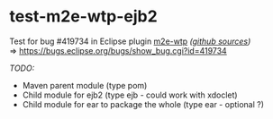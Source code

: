 test-m2e-wtp-ejb2
=================

Test for bug #419734 in Eclipse plugin [m2e-wtp](http://www.eclipse.org/m2e-wtp/) _([github sources](https://github.com/eclipse/m2e.wtp))_  
=> https://bugs.eclipse.org/bugs/show_bug.cgi?id=419734

_TODO:_

* Maven parent module (type pom)
* Child module for ejb2 (type ejb - could work with xdoclet)
* Child module for ear to package the whole (type ear - optional ?)
